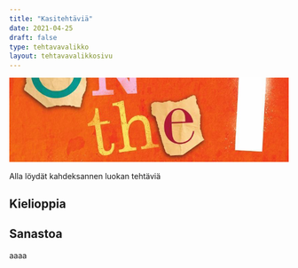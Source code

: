 ```yaml
---
title: "Kasitehtäviä"
date: 2021-04-25
draft: false
type: tehtavavalikko
layout: tehtavavalikkosivu
---
```

![Example image](/img/2021/05/otg2.jpg)

Alla löydät kahdeksannen luokan tehtäviä

## Kielioppia

## Sanastoa
aaaa
